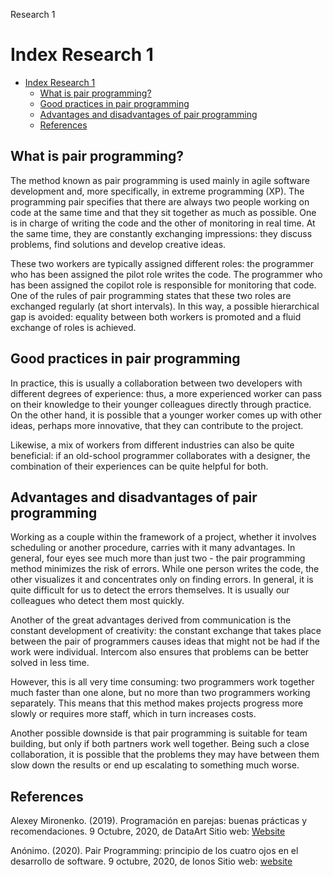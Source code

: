 Research 1
# Index Research 1

- [Index Research 1](#index-research-1)
  - [What is pair programming?](#what-is-pair-programming)
  - [Good practices in pair programming](#good-practices-in-pair-programming)
  - [Advantages and disadvantages of pair programming](#advantages-and-disadvantages-of-pair-programming)
  - [References](#references)

<div id='t1' />

## What is pair programming? 

The method known as pair programming is used mainly in agile software development and, more specifically, in extreme programming (XP). 
The programming pair specifies that there are always two people working on code at the same time and that they sit together as much as possible. One is in charge of writing the code and the other of monitoring in real time. At the same time, they are constantly exchanging impressions: they discuss problems, find solutions and develop creative ideas.

These two workers are typically assigned different roles: the programmer who has been assigned the pilot role writes the code. The programmer who has been assigned the copilot role is responsible for monitoring that code. One of the rules of pair programming states that these two roles are exchanged regularly (at short intervals). In this way, a possible hierarchical gap is avoided: equality between both workers is promoted and a fluid exchange of roles is achieved.

<div id= 't2' />

## Good practices in pair programming
 
In practice, this is usually a collaboration between two developers with different degrees of experience: thus, a more experienced worker can pass on their knowledge to their younger colleagues directly through practice. On the other hand, it is possible that a younger worker comes up with other ideas, perhaps more innovative, that they can contribute to the project.

Likewise, a mix of workers from different industries can also be quite beneficial: if an old-school programmer collaborates with a designer, the combination of their experiences can be quite helpful for both.

<div id= 't3' />


## Advantages and disadvantages of pair programming

Working as a couple within the framework of a project, whether it involves scheduling or another procedure, carries with it many advantages. In general, four eyes see much more than just two - the pair programming method minimizes the risk of errors. While one person writes the code, the other visualizes it and concentrates only on finding errors. In general, it is quite difficult for us to detect the errors themselves. It is usually our colleagues who detect them most quickly.

Another of the great advantages derived from communication is the constant development of creativity: the constant exchange that takes place between the pair of programmers causes ideas that might not be had if the work were individual. Intercom also ensures that problems can be better solved in less time.

However, this is all very time consuming: two programmers work together much faster than one alone, but no more than two programmers working separately. This means that this method makes projects progress more slowly or requires more staff, which in turn increases costs.

Another possible downside is that pair programming is suitable for team building, but only if both partners work well together. Being such a close collaboration, it is possible that the problems they may have between them slow down the results or end up escalating to something much worse.

<div id= 't4' />

## References
Alexey Mironenko. (2019). Programación en parejas: buenas prácticas y recomendaciones. 9 Octubre, 2020, de DataArt Sitio web: [Website](https://www.dataart.com.ar/news/programacion-en-parejas-buenas-practicas-y-recomendaciones/)

Anónimo. (2020). Pair Programming: principio de los cuatro ojos en el desarrollo de software. 9 octubre, 2020, de Ionos Sitio web: [website](https://www.ionos.mx/digitalguide/paginas-web/desarrollo-web/pair-programming/)
